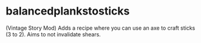 # balancedplankstosticks
(Vintage Story Mod) Adds a recipe where you can use an axe to craft sticks (3 to 2). Aims to not invalidate shears.

